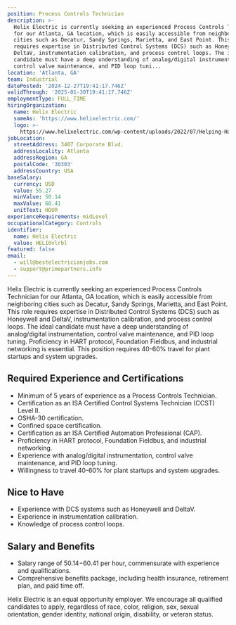 ```yaml
---
position: Process Controls Technician
description: >-
  Helix Electric is currently seeking an experienced Process Controls Technician
  for our Atlanta, GA location, which is easily accessible from neighboring
  cities such as Decatur, Sandy Springs, Marietta, and East Point. This role
  requires expertise in Distributed Control Systems (DCS) such as Honeywell and
  DeltaV, instrumentation calibration, and process control loops. The ideal
  candidate must have a deep understanding of analog/digital instrumentation,
  control valve maintenance, and PID loop tuni...
location: 'Atlanta, GA'
team: Industrial
datePosted: '2024-12-27T19:41:17.746Z'
validThrough: '2025-01-30T19:41:17.746Z'
employmentType: FULL_TIME
hiringOrganization:
  name: Helix Electric
  sameAs: 'https://www.helixelectric.com/'
  logo: >-
    https://www.helixelectric.com/wp-content/uploads/2022/07/Helping-Hands-Logo_Blue-e1656694113799.jpg
jobLocation:
  streetAddress: 3407 Corporate Blvd.
  addressLocality: Atlanta
  addressRegion: GA
  postalCode: '30303'
  addressCountry: USA
baseSalary:
  currency: USD
  value: 55.27
  minValue: 50.14
  maxValue: 60.41
  unitText: HOUR
experienceRequirements: midLevel
occupationalCategory: Controls
identifier:
  name: Helix Electric
  value: HELI0vlrbl
featured: false
email:
  - will@bestelectricianjobs.com
  - support@primepartners.info
---
```




Helix Electric is currently seeking an experienced Process Controls Technician for our Atlanta, GA location, which is easily accessible from neighboring cities such as Decatur, Sandy Springs, Marietta, and East Point. This role requires expertise in Distributed Control Systems (DCS) such as Honeywell and DeltaV, instrumentation calibration, and process control loops. The ideal candidate must have a deep understanding of analog/digital instrumentation, control valve maintenance, and PID loop tuning. Proficiency in HART protocol, Foundation Fieldbus, and industrial networking is essential. This position requires 40-60% travel for plant startups and system upgrades.

## Required Experience and Certifications

- Minimum of 5 years of experience as a Process Controls Technician.
- Certification as an ISA Certified Control Systems Technician (CCST) Level II.
- OSHA-30 certification.
- Confined space certification.
- Certification as an ISA Certified Automation Professional (CAP).
- Proficiency in HART protocol, Foundation Fieldbus, and industrial networking.
- Experience with analog/digital instrumentation, control valve maintenance, and PID loop tuning.
- Willingness to travel 40-60% for plant startups and system upgrades.

## Nice to Have

- Experience with DCS systems such as Honeywell and DeltaV.
- Experience in instrumentation calibration.
- Knowledge of process control loops.

## Salary and Benefits

- Salary range of $50.14-$60.41 per hour, commensurate with experience and qualifications.
- Comprehensive benefits package, including health insurance, retirement plan, and paid time off.

Helix Electric is an equal opportunity employer. We encourage all qualified candidates to apply, regardless of race, color, religion, sex, sexual orientation, gender identity, national origin, disability, or veteran status.
